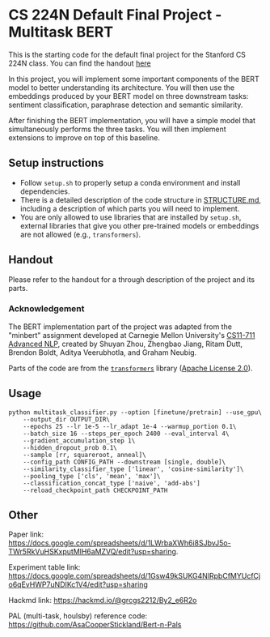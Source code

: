 # CS 224N Default Final Project - Multitask BERT

This is the starting code for the default final project for the Stanford CS 224N class. You can find the handout [here](https://web.stanford.edu/class/cs224n/project/default-final-project-bert-handout.pdf)

In this project, you will implement some important components of the BERT model to better understanding its architecture. 
You will then use the embeddings produced by your BERT model on three downstream tasks: sentiment classification, paraphrase detection and semantic similarity.

After finishing the BERT implementation, you will have a simple model that simultaneously performs the three tasks.
You will then implement extensions to improve on top of this baseline.

## Setup instructions

* Follow `setup.sh` to properly setup a conda environment and install dependencies.
* There is a detailed description of the code structure in [STRUCTURE.md](./STRUCTURE.md), including a description of which parts you will need to implement.
* You are only allowed to use libraries that are installed by `setup.sh`, external libraries that give you other pre-trained models or embeddings are not allowed (e.g., `transformers`).

## Handout

Please refer to the handout for a through description of the project and its parts.

### Acknowledgement

The BERT implementation part of the project was adapted from the "minbert" assignment developed at Carnegie Mellon University's [CS11-711 Advanced NLP](http://phontron.com/class/anlp2021/index.html),
created by Shuyan Zhou, Zhengbao Jiang, Ritam Dutt, Brendon Boldt, Aditya Veerubhotla, and Graham Neubig.

Parts of the code are from the [`transformers`](https://github.com/huggingface/transformers) library ([Apache License 2.0](./LICENSE)).
## Usage
```
python multitask_classifier.py --option [finetune/pretrain] --use_gpu\
	--output_dir OUTPUT_DIR\
    --epochs 25 --lr 1e-5 --lr_adapt 1e-4 --warmup_portion 0.1\
    --batch_size 16 --steps_per_epoch 2400 --eval_interval 4\
    --gradient_accumulation_step 1\
    --hidden_dropout_prob 0.1\
    --sample [rr, squareroot, anneal]\
    --config_path CONFIG_PATH --downstream [single, double]\
    --similarity_classifier_type ['linear', 'cosine-similarity']\
    --pooling_type ['cls', 'mean', 'max']\
    --classification_concat_type ['naive', 'add-abs']
    --reload_checkpoint_path CHECKPOINT_PATH
```
## Other
Paper link: https://docs.google.com/spreadsheets/d/1LWrbaXWh6i8SJbvJ5o-TWr5RkVuHSKxputMlH6aMZVQ/edit?usp=sharing. 

Experiment table link: https://docs.google.com/spreadsheets/d/1Gsw49kSUKG4NlRpbCfMYUcfCjo6qEvHWP7uNDIKc1V4/edit?usp=sharing

Hackmd link: https://hackmd.io/@grcgs2212/By2_e6R2o

PAL (multi-task, houlsby) reference code: https://github.com/AsaCooperStickland/Bert-n-Pals
